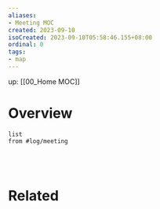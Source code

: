 ```yaml
---
aliases: 
- Meeting MOC
created: 2023-09-10
isoCreated: 2023-09-10T05:58:46.155+08:00
ordinal: 0
tags: 
- map
---
```

up: [[00_Home MOC]]


# Overview

```dataview
list
from #log/meeting 
```


<br />
<br />



# Related






